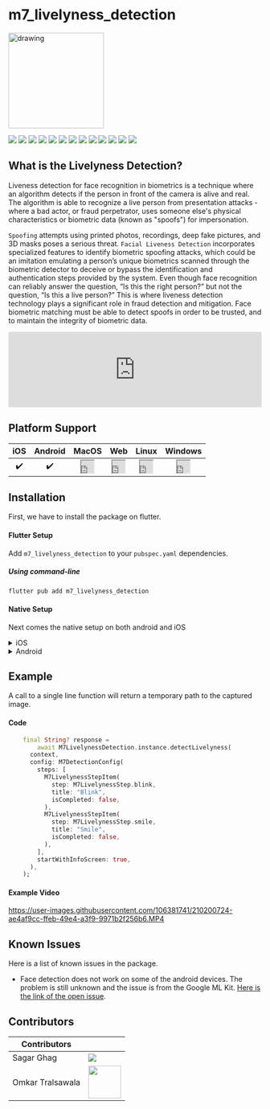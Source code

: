 # m7_livelyness_detection

<img src="https://storage.googleapis.com/meet7_assets/meet7_app_icon.png" alt="drawing" width="190"/>

![](https://img.shields.io/badge/meet7-open--source-purple?style=for-the-badge) ![](https://img.shields.io/pub/publisher/m7_livelyness_detection?color=purple&style=for-the-badge) ![](https://img.shields.io/github/issues-raw/Meet-7-dating/m7_livelyness_detection?style=for-the-badge&&logo=github) ![](https://img.shields.io/github/languages/count/Meet-7-dating/m7_livelyness_detection?style=for-the-badge&&logo=github)
![](https://img.shields.io/pub/likes/m7_livelyness_detection?style=for-the-badge&logo=dart) ![](https://img.shields.io/pub/points/m7_livelyness_detection?style=for-the-badge&logo=dart) ![](https://img.shields.io/pub/popularity/m7_livelyness_detection?style=for-the-badge&logo=dart) ![](https://img.shields.io/pub/publisher/m7_livelyness_detection?style=for-the-badge) ![](https://img.shields.io/pub/v/m7_livelyness_detection?style=for-the-badge&logo=dart)
![](https://img.shields.io/github/directory-file-count/Meet-7-dating/m7_livelyness_detection?style=for-the-badge&logo=github) ![](https://img.shields.io/github/repo-size/Meet-7-dating/m7_livelyness_detection?style=for-the-badge&logo=github) ![](https://img.shields.io/github/commit-activity/w/Meet-7-dating/m7_livelyness_detection?style=for-the-badge&logo=github) ![](https://img.shields.io/github/contributors/Meet-7-dating/m7_livelyness_detection?style=for-the-badge&logo=github)

## What is the Livelyness Detection?

Liveness detection for face recognition in biometrics is a technique where an algorithm detects if the person in front of the camera is alive and real. The algorithm is able to recognize a live person from presentation attacks - where a bad actor, or fraud perpetrator, uses someone else's physical characteristics or biometric data (known as "spoofs") for impersonation.

`Spoofing` attempts using printed photos, recordings, deep fake pictures, and 3D masks poses a serious threat. `Facial Liveness Detection` incorporates specialized features to identify biometric spoofing attacks, which could be an imitation emulating a person’s unique biometrics scanned through the biometric detector to deceive or bypass the identification and authentication steps provided by the system. Even though face recognition can reliably answer the question, “Is this the right person?” but not the question, “Is this a live person?” This is where liveness detection technology plays a significant role in fraud detection and mitigation. Face biometric matching must be able to detect spoofs in order to be trusted, and to maintain the integrity of biometric data. 

<!-- <iframe src="https://embed.lottiefiles.com/animation/16432" width="100%" aspect-ratio="auto"></iframe> -->

<iframe 
  width="100%"
  src="https://embed.lottiefiles.com/animation/16432"
  frameborder="0"
  allow="accelerometer; autoplay; encrypted-media; gyroscope; picture-in-picture"
  allowfullscreen>
</iframe>

## Platform Support

| iOS | Android | MacOS | Web | Linux | Windows |
| :-: | :----: | :---: | :-: | :---: | :----: |
|   ✔️    | ✔️  |  <iframe src="https://embed.lottiefiles.com/animation/96163" height="25" width="25"></iframe>   | <iframe src="https://embed.lottiefiles.com/animation/96163" height="25" width="25"></iframe>  |  <iframe src="https://embed.lottiefiles.com/animation/96163" height="25" width="25"></iframe>   |   <iframe src="https://embed.lottiefiles.com/animation/96163" height="25" width="25"></iframe>   |

## Installation
First, we have to install the package on flutter.


#### Flutter Setup

Add `m7_livelyness_detection` to your `pubspec.yaml` dependencies.

##### Using command-line
```sh
flutter pub add m7_livelyness_detection
```

#### Native Setup
Next comes the native setup on both android and iOS

<details>
  <summary>iOS</summary>
  
  #### iOS Setup
  1. Open the project in Xcode and set the deployment
  2. Open the `ios/Runner/Info.plist` file as `Source Code`.
  3. Add the below-mentioned code inside the `<dict>` tag.

  ```xml
    <key>NSCameraUsageDescription</key>
    <string>Camera Access for Scanning</string>
    <key>NSMicrophoneUsageDescription</key>
    <string>Microphone for playing instructions audio.</string>
  ```

  4. Open the `ios/Runner/Podfile` and uncomment the second line.
  ```yaml
	platform :ios, '14.0' # <---------- Uncomment this line
  ```
  5. Set the deployment target in the Xcode project

  <img width="1440" alt="Screenshot 2023-01-02 at 11 03 17 AM" src="https://user-images.githubusercontent.com/106381741/210199508-72c0572c-c153-4178-b29a-4ae490f1e989.png">
</details>

<details>
  <summary>Android</summary>
  
  #### Android Setup
  1. Open the `example/android/app/build.gradle` file and set the `minSdkVersion` as `21`.
</details>

## Example

A call to a single line function will return a temporary path to the captured image.

#### Code
```dart
    final String? response =
        await M7LivelynessDetection.instance.detectLivelyness(
      context,
      config: M7DetectionConfig(
        steps: [
          M7LivelynessStepItem(
            step: M7LivelynessStep.blink,
            title: "Blink",
            isCompleted: false,
          ),
          M7LivelynessStepItem(
            step: M7LivelynessStep.smile,
            title: "Smile",
            isCompleted: false,
          ),
        ],
        startWithInfoScreen: true,
      ),
    );
```

#### Example Video

https://user-images.githubusercontent.com/106381741/210200724-ae4af9cc-ffeb-49e4-a3f9-9971b2f256b6.MP4

## Known Issues

Here is a list of known issues in the package.

* Face detection does not work on some of the android devices. The problem is still unknown and the issue is from the Google ML Kit. [Here is the link of the open issue](https://github.com/bharat-biradar/Google-Ml-Kit-plugin/issues/314).

## Contributors

| Contributors  |  |
| ------------- | ------------- |
| Sagar Ghag  | <a href="https://github.com/Meet-7-dating/m7_livelyness_detection/graphs/contributors"><img src="https://contrib.rocks/image?repo=Meet-7-dating/m7_livelyness_detection" /></a>  |
| Omkar Tralsawala  | <a href="https://github.com/Meet-7-dating/m7_livelyness_detection/graphs/contributors"><img src="https://storage.googleapis.com/meet7_assets/archive/omkar-tralsawala-modified.png" width="65" height="65" /></a>  |